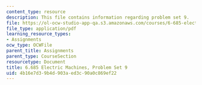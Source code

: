 ```yaml
---
content_type: resource
description: This file contains information regarding problem set 9.
file: https://ol-ocw-studio-app-qa.s3.amazonaws.com/courses/6-685-electric-machines-fall-2013/4b16e7d39b4d903aed3c90a0c869ef22_MIT6_685F13_ps09.pdf
file_type: application/pdf
learning_resource_types:
- Assignments
ocw_type: OCWFile
parent_title: Assignments
parent_type: CourseSection
resourcetype: Document
title: 6.685 Electric Machines, Problem Set 9
uid: 4b16e7d3-9b4d-903a-ed3c-90a0c869ef22
---
```


